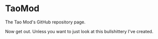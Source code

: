 # TaoMod
The Tao Mod's GitHub repository page.




Now get out. Unless you want to just look at this bullshittery I've created.
